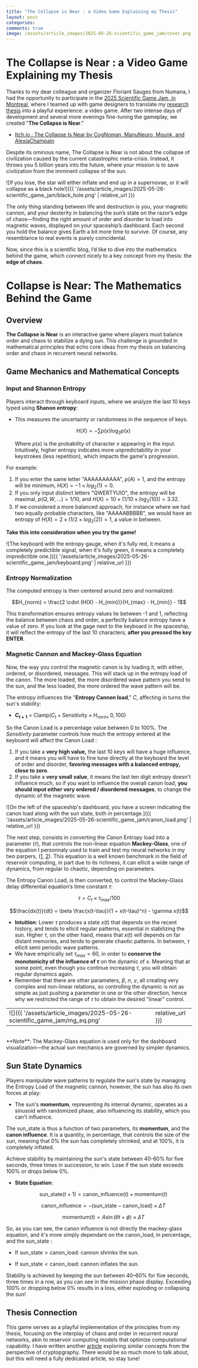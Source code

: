 ```yaml
---
title: "The Collapse is Near : a Video Game Explaining my Thesis"
layout: post
categories: 
comments: true
image: /assets/article_images/2025-05-26-scientific_game_jam/cover.png
---
```


# The Collapse is Near : a Video Game Explaining my Thesis

Thanks to my dear colleague and organizer Floriant Sauges from Numana, I had the opportunity to participate in the [2025 Scientific Game Jam, in Montreal](https://www.scientificgamejam.org/home/), where I teamed up with game designers to translate my [research thesis](https://savoirs.usherbrooke.ca/handle/11143/22542) into a playful experience: a video game. After two intense days of development and several more evenings fine-tuning the gameplay, we created "**The Collapse is Near**."

- [Itch.io : The Collapse Is Near by CogNoman, ManuNeuro, Mounk, and AlexiaChampain](https://cognoman.itch.io/the-collapse-is-near)

Despite its ominous name, The Collapse is Near is not about the collapse of civilization caused by the current catastrophic meta-crisis. Instead, it throws you 5 billion years into the future, where your mission is to save civilization from the imminent collapse of the sun.

![If you lose, the star will either inflate and end up in a supernovae, or it will collapse as a black hole!]({{ '/assets/article_images/2025-05-26-scientific_game_jam/black_hole.png' | relative_url }})


The only thing standing between life and destruction is you, your magnetic cannon, and your dexterity in balancing the sun’s state on the razor’s edge of chaos—finding the right amount of order and disorder to load into magnetic waves, displayed on your spaceship’s dashboard. Each second you hold the balance gives Earth a bit more time to survive. Of course, any resemblance to real events is purely coincidental.

Now, since this is a scientific blog, I’d like to dive into the mathematics behind the game, which connect nicely to a key concept from my thesis: the **edge of chaos**.

# Collapse is Near: The Mathematics Behind the Game

## Overview

**The Collapse is Near** is an interactive game where players must balance order and chaos to stabilize a dying sun. This challenge is grounded in mathematical principles that echo core ideas from my thesis on balancing order and chaos in recurrent neural networks.

## Game Mechanics and Mathematical Concepts

### Input and Shannon Entropy

Players interact through keyboard inputs, where we analyze the last 10 keys typed using **Shanon entropy**:

- This measures the uncertainty or randomness in the sequence of keys.
  
  $$H(X) = -\sum p(x) \log_2 p(x)$$
  
  Where $p(x)$ is the probability of character $x$ appearing in the input. Intuitively, higher entropy indicates more unpredictability in your keystrokes (less repetition), which impacts the game's progression.

For example:
1. If you enter the same letter "AAAAAAAAAA", $p(A)=1$, and the entropy will be minimum, $H(X)=- 1 \times log_2(1)=0$.
2. If you only input distinct letters "QWERTYUIO", the entropy will be maximal, $p({Q, W, ...})=1/10$, and $H(X)=10 \times (1/10 \times log_2(10))=3.32$.
3. If we considered a more balanced approach, for instance where we had two equally probable characters, like "AAAAABBBBB", we would have an entropy of $H(X)=2 \times (1/2 \times log_2(2))=1$, a value in between.

**Take this into consideration when you try the game!**

![The keyboard with the entropy gauge, when it's fully red, it means a completely predictible signal, when it's fully green, it means a completely impredictible one.]({{ '/assets/article_images/2025-05-26-scientific_game_jam/keyboard.png' | relative_url }})


### Entropy Normalization

The computed entropy is then centered around zero and normalized:

$$H_{norm} = \frac{2 \cdot (H(X) - H_{min})}{H_{max} - H_{min}} - 1$$

This transformation ensures entropy values lie between -1 and 1, reflecting the balance between chaos and order, a perfectly balance entropy have a value of zero. If you look at the gage next to the keyboard in the spaceship, it will reflect the entropy of the last 10 characters, **after you pressed the key ENTER**. 

### Magnetic Cannon and Mackey-Glass Equation

Now, the way you control the magnetic canon is by loading it, with either, ordered, or disordered, messages. This will stack up in the entropy load of the canon. The more loaded, the more disordered wave pattern you send to the sun, and the less loaded, the more ordered the wave pattern will be.

The entropy influences the "**Entropy Cannon load**," $C$, affecting in turns the sun's stability:

- **$C_{t+1}$** = $\text{Clamp}(C_{t} + \text{Sensitivity} \times H_{norm}, 0, 100)$

So the Canon Load is a percentage value between 0 to 100%. The $Sensitivity$ parameter controls how much the entropy entered at the keyboard will affect the Canon Load : 
1. If you take a **very high value,** the last 10 keys will have a huge influence, and it means you will have to fine tune directly at the keyboard the level of order and disorder, **favoring messages with a balanced entropy, close to zero**.
2. If you take a **very small value**, it means the last ten digit entropy doesn't influence much, so if you want to influence the overall canon load, **you should input either very ordered / disordered messages**, to change the dynamic of the magnetic wave.


![On the left of the spaceship's dashboard, you have a screen indicating the canon load along with the sun state, both in percentage.]({{ '/assets/article_images/2025-05-26-scientific_game_jam/canon_load.png' | relative_url }})


The next step, consists in converting the Canon Entropy load into a parameter ($\tau$), that controls the non-linear equation **Mackey-Glass**, one of the equation I personnaly used to train and test my neural networks in my two parpers, ([1](https://www.frontiersin.org/journals/computational-neuroscience/articles/10.3389/fncom.2023.1223258/full), [2](https://www.frontiersin.org/journals/computational-neuroscience/articles/10.3389/fncom.2024.1348138/full)). This equation is a well known benchmark in the field of reservoir computing, in part due to its richness, it can ellicit a wide range of dynamics, from regular to chaotic, depending on parameters. 
  
  The Entropy Canon Load, is then converted, to control the Mackey-Glass delay differential equation’s time constant $\tau$:

$$\tau=C_t \times \tau_{max} / 100$$

$$\frac{dx(t)}{dt} = \beta \frac{x(t-\tau)}{1 + x(t-\tau)^n} - \gamma x(t)$$
  
  - **Intuition**: Lower $\tau$ produces a state $x(t)$ that depends on the recent history, and tends to ellicit regular patterns, essential in stabilizing the sun. Higher $\tau$, on the other hand, means that $x(t)$ will depends on far distant memories, and tends to generate chaotic patterns. In between, $\tau$ ellicit semi periodic wave patterns. 
  - We have empirically set $\tau_{max}=60$, in order to **conserve the monotonicity of the influence of $\tau$** on the dynamic of $x$. Meaning that at some point, even though you continue increasing $\tau$, you will obtain regular dynamics again. 
  - Remember that there are other parameters, $\beta$, $n$, $\gamma$, all creating very complex and non-linear relations, so controlling the dynamic is not as simple as just pushing a parameter in one or the other direction, hence why we restricted the range of $\tau$ to obtain the desired "linear" control. 

|||
|--|--|
|![]({{ '/assets/article_images/2025-05-26-scientific_game_jam/mg_eq.png' | relative_url }})| On the right of the spaceship's dashboard, you have a screen displaying the mackey-glass non-linear dynamical equation, as controlled by the canon load, next converted as the time constant parameter of the equation. |

<br>
**Note**: The Mackey-Glass equation is used only for the dashboard visualization—the actual sun mechanics are governed by simpler dynamics.

## Sun State Dynamics

Players manipulate wave patterns to regulate the sun's state by managing the Entropy Load of the magnetic cannon, however, the sun has also its own forces at play:

- The sun's **momentum**, representing its internal dynamic, operates as a sinusoid with randomized phase, also influencing its stability, which you can't influence.

The $\text{sun\_state}$ is thus a function of two parameters, its **momentum**, and the **canon influence**. It is a quantity, in percentage, that controls the size of the sun, meaning that 0% the sun has completely shrinked, and at 100%, it is completely inflated.

Achieve stability by maintaining the sun's state between 40-60% for five seconds, three times in succession, to win. Lose if the sun state exceeds 100% or drops below 0%.

- **State Equation**:

  $$\text{sun_state}(t+1) = \text{canon_influence}(t) + \text{momentum}(t)$$

  $$\text{canon_influence} = -(\text{sun_state} - \text{canon_load}) \times \Delta T$$

  $$\text{momentum}(t) =A\sin(\theta t + \phi) \times \Delta T$$

So, as you can see, the canon influence is not directly the mackey-glass equation, and it's more simply dependant on the $\text{canon\_load}$, in percentage, and the $\text{sun\_state}$ :

- If $\text{sun_state} > \text{canon_load}$: cannon shrinks the sun.
    
- If $\text{sun_state} < \text{canon_load}$: cannon inflates the sun.
    
Stability is achieved by keeping the sun between 40–60% for five seconds, three times in a row, as you can see in the mission phase display. Exceeding 100% or dropping below 0% results in a loss, either exploding or collapsing the sun!

## Thesis Connection

This game serves as a playful implementation of the principles from my thesis, focusing on the interplay of chaos and order in recurrent neural networks, akin to reservoir computing models that optimize computational capability. I have written another [article](https://manuneuro.github.io/EmmanuelCalvet//quantum,/crypto/2024/04/01/whiepaper-p3.html) exploring similar concepts from the perspective of cryptopgraphy. There would be so much more to talk about, but this will need a fully dedicated article, so stay tune!


